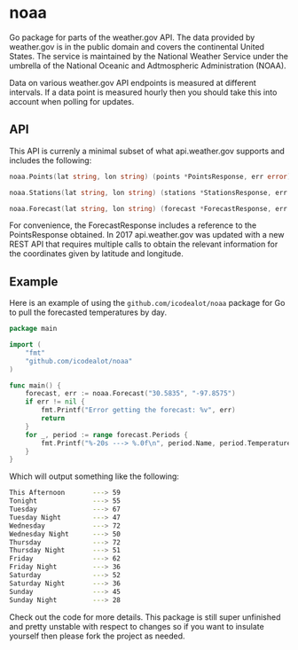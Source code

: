 # noaa
Go package for parts of the weather.gov API. The data provided by weather.gov is in the public domain and covers the continental United States. The service is maintained by the National Weather Service under the umbrella of the National Oceanic and Adtmospheric Administration (NOAA). 

Data on various weather.gov API endpoints is measured at different intervals. If a data point is measured hourly then you should take this into account when polling for updates.

## API

This API is currenly a minimal subset of what api.weather.gov supports and includes the following:

```go
noaa.Points(lat string, lon string) (points *PointsResponse, err error)
```

```go
noaa.Stations(lat string, lon string) (stations *StationsResponse, err error) {
```

```go
noaa.Forecast(lat string, lon string) (forecast *ForecastResponse, err error) {
```

For convenience, the ForecastResponse includes a reference to the PointsResponse obtained. In 2017 api.weather.gov was updated with a new REST API that requires multiple calls to obtain the relevant information for the coordinates given by latitude and longitude.

## Example

Here is an example of using the `github.com/icodealot/noaa` package for Go to pull the forecasted temperatures by day.

```go
package main

import (
	"fmt"
	"github.com/icodealot/noaa"
)

func main() {
	forecast, err := noaa.Forecast("30.5835", "-97.8575")
	if err != nil {
		fmt.Printf("Error getting the forecast: %v", err)
		return
	}
	for _, period := range forecast.Periods {
		fmt.Printf("%-20s ---> %.0f\n", period.Name, period.Temperature)
	}
}
```

Which will output something like the following:

```bash
This Afternoon       ---> 59
Tonight              ---> 55
Tuesday              ---> 67
Tuesday Night        ---> 47
Wednesday            ---> 72
Wednesday Night      ---> 50
Thursday             ---> 72
Thursday Night       ---> 51
Friday               ---> 62
Friday Night         ---> 36
Saturday             ---> 52
Saturday Night       ---> 36
Sunday               ---> 45
Sunday Night         ---> 28
```

Check out the code for more details. This package is still super unfinished and pretty unstable with respect to changes so if you want to insulate yourself then please fork the project as needed.
